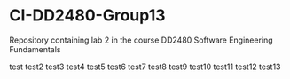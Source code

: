 # CI-DD2480-Group13
Repository containing lab 2 in the course DD2480 Software Engineering Fundamentals

test
test2
test3
test4
test5
test6
test7
test8
test9
test10
test11
test12
test13
